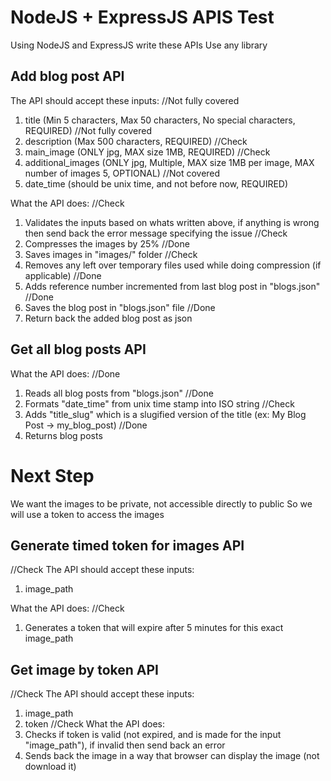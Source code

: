 # NodeJS + ExpressJS APIS Test

Using NodeJS and ExpressJS write these APIs
Use any library

## Add blog post API

The API should accept these inputs:
//Not fully covered

1. title (Min 5 characters, Max 50 characters, No special characters, REQUIRED)
   //Not fully covered
2. description (Max 500 characters, REQUIRED)
   //Check
3. main_image (ONLY jpg, MAX size 1MB, REQUIRED)
   //Check
4. additional_images (ONLY jpg, Multiple, MAX size 1MB per image, MAX number of images 5, OPTIONAL)
   //Not covered
5. date_time (should be unix time, and not before now, REQUIRED)

What the API does:
//Check

1. Validates the inputs based on whats written above, if anything is wrong then send back the error message specifying the issue
   //Check
2. Compresses the images by 25%
   //Done
3. Saves images in "images/" folder
   //Check
4. Removes any left over temporary files used while doing compression (if applicable)
   //Done
5. Adds reference number incremented from last blog post in "blogs.json"
   //Done
6. Saves the blog post in "blogs.json" file
   //Done
7. Return back the added blog post as json

## Get all blog posts API

What the API does:
//Done

1. Reads all blog posts from "blogs.json"
   //Done
2. Formats "date_time" from unix time stamp into ISO string
   //Check
3. Adds "title_slug" which is a slugified version of the title (ex: My Blog Post -> my_blog_post)
   //Done
4. Returns blog posts

# Next Step

We want the images to be private, not accessible directly to public
So we will use a token to access the images

## Generate timed token for images API

//Check
The API should accept these inputs:

1. image_path

What the API does:
//Check

1. Generates a token that will expire after 5 minutes for this exact image_path

## Get image by token API

//Check
The API should accept these inputs:

1. image_path
2. token
   //Check
   What the API does:
3. Checks if token is valid (not expired, and is made for the input "image_path"), if invalid then send back an error
4. Sends back the image in a way that browser can display the image (not download it)

